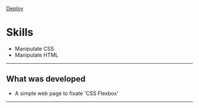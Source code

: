 [Deploy](https://lkotlarenko.github.io/Exercise-Tech-Gallery/)
# Skills

- Manipulate CSS
- Manipulate HTML

---

## What was developed

- A simple web page to fixate 'CSS Flexbox'

---

